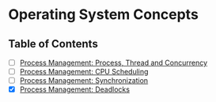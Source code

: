 # Operating System Concepts

## Table of Contents

- [ ] [Process Management: Process, Thread and Concurrency](./topic1.md)
- [ ] [Process Management: CPU Scheduling](./topic2.md)
- [ ] [Process Management: Synchronization](./topic3.md)
- [x] [Process Management: Deadlocks](./topic4.md)
